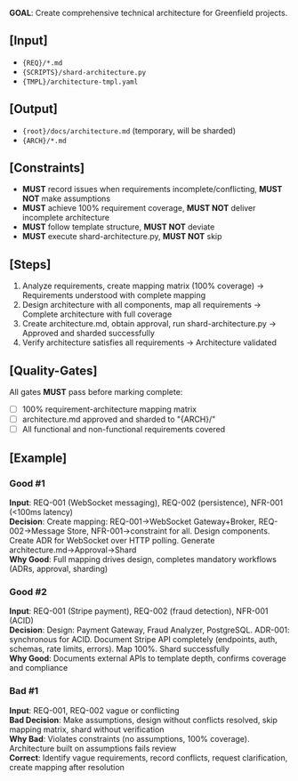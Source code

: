 **GOAL**: Create comprehensive technical architecture for Greenfield projects.

## [Input]
- `{REQ}/*.md`
- `{SCRIPTS}/shard-architecture.py`
- `{TMPL}/architecture-tmpl.yaml`

## [Output]
- `{root}/docs/architecture.md` (temporary, will be sharded)
- `{ARCH}/*.md`

## [Constraints]
- **MUST** record issues when requirements incomplete/conflicting, **MUST NOT** make assumptions
- **MUST** achieve 100% requirement coverage, **MUST NOT** deliver incomplete architecture
- **MUST** follow template structure, **MUST NOT** deviate
- **MUST** execute shard-architecture.py, **MUST NOT** skip

## [Steps]
1. Analyze requirements, create mapping matrix (100% coverage) → Requirements understood with complete mapping
2. Design architecture with all components, map all requirements → Complete architecture with full coverage
3. Create architecture.md, obtain approval, run shard-architecture.py → Approved and sharded successfully
4. Verify architecture satisfies all requirements → Architecture validated

## [Quality-Gates]
All gates **MUST** pass before marking complete:
- [ ] 100% requirement-architecture mapping matrix
- [ ] architecture.md approved and sharded to "{ARCH}/"
- [ ] All functional and non-functional requirements covered

## [Example]

### Good #1
**Input**: REQ-001 (WebSocket messaging), REQ-002 (persistence), NFR-001 (<100ms latency)  
**Decision**: Create mapping: REQ-001→WebSocket Gateway+Broker, REQ-002→Message Store, NFR-001→constraint for all. Design components. Create ADR for WebSocket over HTTP polling. Generate architecture.md→Approval→Shard  
**Why Good**: Full mapping drives design, completes mandatory workflows (ADRs, approval, sharding)

### Good #2
**Input**: REQ-001 (Stripe payment), REQ-002 (fraud detection), NFR-001 (ACID)  
**Decision**: Design: Payment Gateway, Fraud Analyzer, PostgreSQL. ADR-001: synchronous for ACID. Document Stripe API completely (endpoints, auth, schemas, rate limits, errors). Map 100%. Shard successfully  
**Why Good**: Documents external APIs to template depth, confirms coverage and compliance

### Bad #1
**Input**: REQ-001, REQ-002 vague or conflicting  
**Bad Decision**: Make assumptions, design without conflicts resolved, skip mapping matrix, shard without verification  
**Why Bad**: Violates constraints (no assumptions, 100% coverage). Architecture built on assumptions fails review  
**Correct**: Identify vague requirements, record conflicts, request clarification, create mapping after resolution
